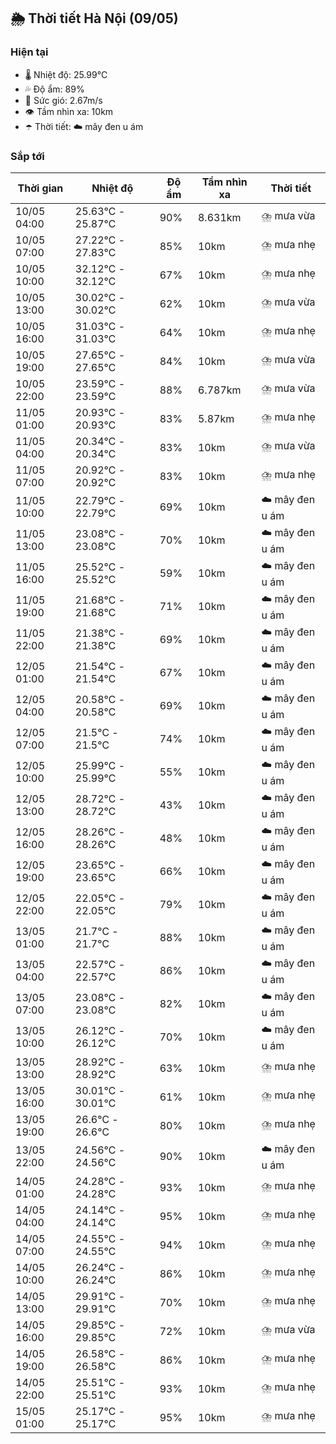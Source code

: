 ## 🌦️ Thời tiết Hà Nội (09/05)

### Hiện tại

- 🌡️ Nhiệt độ: 25.99℃
- 💦 Độ ẩm: 89%
- 💨 Sức gió: 2.67m/s
- 👁️ Tầm nhìn xa: 10km
- ☂️ Thời tiết: ☁️ mây đen u ám

### Sắp tới

| Thời gian | Nhiệt độ | Độ ẩm | Tầm nhìn xa | Thời tiết |
| --- | --- | --- | --- | --- |
| 10/05 04:00 | 25.63℃ - 25.87℃ | 90% | 8.631km | ⛈️ mưa vừa |
| 10/05 07:00 | 27.22℃ - 27.83℃ | 85% | 10km | ⛈️ mưa nhẹ |
| 10/05 10:00 | 32.12℃ - 32.12℃ | 67% | 10km | ⛈️ mưa nhẹ |
| 10/05 13:00 | 30.02℃ - 30.02℃ | 62% | 10km | ⛈️ mưa vừa |
| 10/05 16:00 | 31.03℃ - 31.03℃ | 64% | 10km | ⛈️ mưa nhẹ |
| 10/05 19:00 | 27.65℃ - 27.65℃ | 84% | 10km | ⛈️ mưa vừa |
| 10/05 22:00 | 23.59℃ - 23.59℃ | 88% | 6.787km | ⛈️ mưa vừa |
| 11/05 01:00 | 20.93℃ - 20.93℃ | 83% | 5.87km | ⛈️ mưa nhẹ |
| 11/05 04:00 | 20.34℃ - 20.34℃ | 83% | 10km | ⛈️ mưa vừa |
| 11/05 07:00 | 20.92℃ - 20.92℃ | 83% | 10km | ⛈️ mưa nhẹ |
| 11/05 10:00 | 22.79℃ - 22.79℃ | 69% | 10km | ☁️ mây đen u ám |
| 11/05 13:00 | 23.08℃ - 23.08℃ | 70% | 10km | ☁️ mây đen u ám |
| 11/05 16:00 | 25.52℃ - 25.52℃ | 59% | 10km | ☁️ mây đen u ám |
| 11/05 19:00 | 21.68℃ - 21.68℃ | 71% | 10km | ☁️ mây đen u ám |
| 11/05 22:00 | 21.38℃ - 21.38℃ | 69% | 10km | ☁️ mây đen u ám |
| 12/05 01:00 | 21.54℃ - 21.54℃ | 67% | 10km | ☁️ mây đen u ám |
| 12/05 04:00 | 20.58℃ - 20.58℃ | 69% | 10km | ☁️ mây đen u ám |
| 12/05 07:00 | 21.5℃ - 21.5℃ | 74% | 10km | ☁️ mây đen u ám |
| 12/05 10:00 | 25.99℃ - 25.99℃ | 55% | 10km | ☁️ mây đen u ám |
| 12/05 13:00 | 28.72℃ - 28.72℃ | 43% | 10km | ☁️ mây đen u ám |
| 12/05 16:00 | 28.26℃ - 28.26℃ | 48% | 10km | ☁️ mây đen u ám |
| 12/05 19:00 | 23.65℃ - 23.65℃ | 66% | 10km | ☁️ mây đen u ám |
| 12/05 22:00 | 22.05℃ - 22.05℃ | 79% | 10km | ☁️ mây đen u ám |
| 13/05 01:00 | 21.7℃ - 21.7℃ | 88% | 10km | ☁️ mây đen u ám |
| 13/05 04:00 | 22.57℃ - 22.57℃ | 86% | 10km | ☁️ mây đen u ám |
| 13/05 07:00 | 23.08℃ - 23.08℃ | 82% | 10km | ☁️ mây đen u ám |
| 13/05 10:00 | 26.12℃ - 26.12℃ | 70% | 10km | ☁️ mây đen u ám |
| 13/05 13:00 | 28.92℃ - 28.92℃ | 63% | 10km | ⛈️ mưa nhẹ |
| 13/05 16:00 | 30.01℃ - 30.01℃ | 61% | 10km | ⛈️ mưa nhẹ |
| 13/05 19:00 | 26.6℃ - 26.6℃ | 80% | 10km | ⛈️ mưa nhẹ |
| 13/05 22:00 | 24.56℃ - 24.56℃ | 90% | 10km | ☁️ mây đen u ám |
| 14/05 01:00 | 24.28℃ - 24.28℃ | 93% | 10km | ⛈️ mưa nhẹ |
| 14/05 04:00 | 24.14℃ - 24.14℃ | 95% | 10km | ⛈️ mưa nhẹ |
| 14/05 07:00 | 24.55℃ - 24.55℃ | 94% | 10km | ⛈️ mưa nhẹ |
| 14/05 10:00 | 26.24℃ - 26.24℃ | 86% | 10km | ⛈️ mưa nhẹ |
| 14/05 13:00 | 29.91℃ - 29.91℃ | 70% | 10km | ⛈️ mưa nhẹ |
| 14/05 16:00 | 29.85℃ - 29.85℃ | 72% | 10km | ⛈️ mưa vừa |
| 14/05 19:00 | 26.58℃ - 26.58℃ | 86% | 10km | ⛈️ mưa nhẹ |
| 14/05 22:00 | 25.51℃ - 25.51℃ | 93% | 10km | ⛈️ mưa nhẹ |
| 15/05 01:00 | 25.17℃ - 25.17℃ | 95% | 10km | ⛈️ mưa nhẹ |
